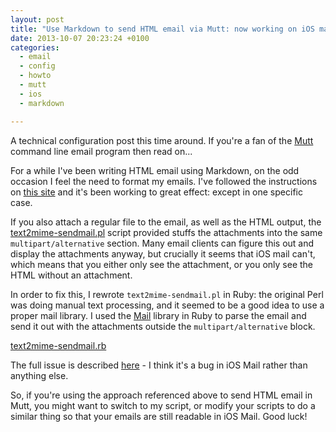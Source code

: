 ```yaml
---
layout: post
title: "Use Markdown to send HTML email via Mutt: now working on iOS mail"
date: 2013-10-07 20:23:24 +0100
categories:
  - email
  - config
  - howto
  - mutt
  - ios
  - markdown

---
```


A technical configuration post this time around. If you're a fan of the [Mutt](http://www.mutt.org) command line email program then read on...

For a while I've been writing HTML email using Markdown, on the odd occasion I feel the need to format my emails. I've followed the instructions on [this site](https://dgl.cx/2009/03/html-mail-with-mutt-using-markdown) and it's been working to great effect: except in one specific case.

If you also attach a regular file to the email, as well as the HTML output, the [text2mime-sendmail.pl](https://dgl.cx/2009/03/text2mime-sendmail.pl) script provided stuffs the attachments into the same `multipart/alternative` section. Many email clients can figure this out and display the attachments anyway, but crucially it seems that iOS mail can't, which means that you either only see the attachment, or you only see the HTML without an attachment.

In order to fix this, I rewrote `text2mime-sendmail.pl` in Ruby: the original Perl was doing manual text processing, and it seemed to be a good idea to use a proper mail library. I used the [Mail](https://github.com/mikel/mail/) library in Ruby to parse the email and send it out with the attachments outside the `multipart/alternative` block.

[text2mime-sendmail.rb](https://github.com/chrismdp/config_files/blob/fffbf8c9d24cdf1c03ee06f5f2cddd4b0c70007c/mutt/text2mime-sendmail.rb)

The full issue is described [here](https://github.com/mikel/mail/issues/590) - I think it's a bug in iOS Mail rather than anything else.

So, if you're using the approach referenced above to send HTML email in Mutt, you might want to switch to my script, or modify your scripts to do a similar thing so that your emails are still readable in iOS Mail. Good luck!
